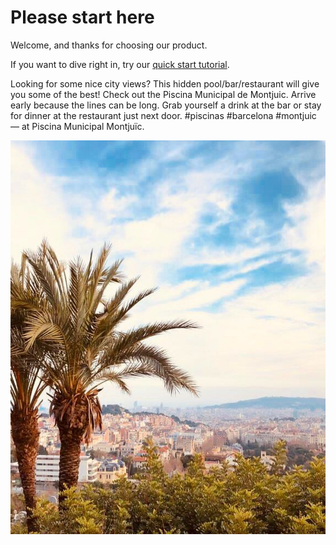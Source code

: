 # Please start here

Welcome, and thanks for choosing our product.

If you want to dive right in, try our [quick start tutorial](./).

Looking for some nice city views? This hidden pool/bar/restaurant will give you some of the best! Check out the Piscina Municipal de Montjuic. Arrive early because the lines can be long. Grab yourself a drink at the bar or stay for dinner at the restaurant just next door. #piscinas #barcelona #montjuic
— at Piscina Municipal Montjuïc.

![Book logo](./assets/barc-1.jpg)


